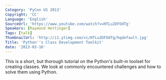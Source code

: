 ```yaml
---
Category: 'PyCon US 2013'
Copyright: 'CC'
Language: 'English'
SourceUrl: 'https://www.youtube.com/watch?v=HTLu2DFOdTg'
Speakers: [Raymond Hettinger]
Tags: [talk]
ThumbnailUrl: 'http://i1.ytimg.com/vi/HTLu2DFOdTg/hqdefault.jpg'
Title: 'Python''s Class Development Toolkit'
date: '2013-03-16'
---
```

This is a short, but thorough tutorial on the Python's built-in toolset for creating classes.  We look at commonly encountered challenges and how to solve them using Python. 
